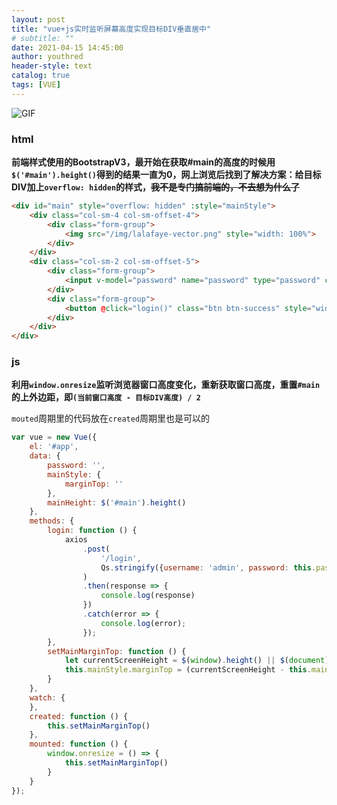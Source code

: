 ```yaml
---
layout: post
title: "vue+js实时监听屏幕高度实现目标DIV垂直居中"
# subtitle: ""
date: 2021-04-15 14:45:00
author: youthred
header-style: text
catalog: true
tags: [VUE]
---
```


![GIF](https://wx4.sinaimg.cn/large/005Ii7rngy1gco5n42clog31b00scnpf.gif)

### html

**前端样式使用的BootstrapV3，最开始在获取#main的高度的时候用`$('#main').height()`得到的结果一直为0，网上浏览后找到了解决方案：给目标DIV加上`overflow: hidden`的样式，~~我不是专门搞前端的，不去想为什么了~~**

``` html
<div id="main" style="overflow: hidden" :style="mainStyle">
    <div class="col-sm-4 col-sm-offset-4">
        <div class="form-group">
            <img src="/img/lalafaye-vector.png" style="width: 100%">
        </div>
    </div>
    <div class="col-sm-2 col-sm-offset-5">
        <div class="form-group">
            <input v-model="password" name="password" type="password" class="form-control" placeholder="password">
        </div>
        <div class="form-group">
            <button @click="login()" class="btn btn-success" style="width: 100%">LOG IN</button>
        </div>
    </div>
</div>
```

### js

**利用`window.onresize`监听浏览器窗口高度变化，重新获取窗口高度，重置`#main`的上外边距，即`(当前窗口高度 - 目标DIV高度) / 2`**

`mouted`周期里的代码放在`created`周期里也是可以的

``` js
var vue = new Vue({
    el: '#app',
    data: {
        password: '',
        mainStyle: {
            marginTop: ''
        },
        mainHeight: $('#main').height()
    },
    methods: {
        login: function () {
            axios
                .post(
                    '/login',
                    Qs.stringify({username: 'admin', password: this.password})
                )
                .then(response => {
                    console.log(response)
                })
                .catch(error => {
                    console.log(error);
                });
        },
        setMainMarginTop: function () {
            let currentScreenHeight = $(window).height() || $(document).height();
            this.mainStyle.marginTop = (currentScreenHeight - this.mainHeight) / 2 + 'px';
        }
    },
    watch: {
    },
    created: function () {
        this.setMainMarginTop()
    },
    mounted: function () {
        window.onresize = () => {
            this.setMainMarginTop()
        }
    }
});
```